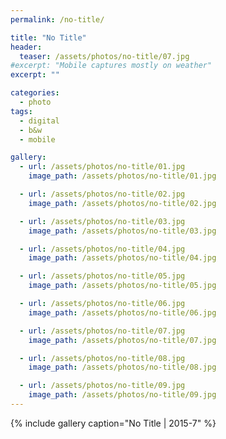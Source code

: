 ```yaml
---
permalink: /no-title/

title: "No Title"
header:
  teaser: /assets/photos/no-title/07.jpg
#excerpt: "Mobile captures mostly on weather"
excerpt: ""

categories:
  - photo
tags:
  - digital
  - b&w
  - mobile

gallery:
  - url: /assets/photos/no-title/01.jpg
    image_path: /assets/photos/no-title/01.jpg

  - url: /assets/photos/no-title/02.jpg
    image_path: /assets/photos/no-title/02.jpg

  - url: /assets/photos/no-title/03.jpg
    image_path: /assets/photos/no-title/03.jpg

  - url: /assets/photos/no-title/04.jpg
    image_path: /assets/photos/no-title/04.jpg

  - url: /assets/photos/no-title/05.jpg
    image_path: /assets/photos/no-title/05.jpg

  - url: /assets/photos/no-title/06.jpg
    image_path: /assets/photos/no-title/06.jpg

  - url: /assets/photos/no-title/07.jpg
    image_path: /assets/photos/no-title/07.jpg

  - url: /assets/photos/no-title/08.jpg
    image_path: /assets/photos/no-title/08.jpg

  - url: /assets/photos/no-title/09.jpg
    image_path: /assets/photos/no-title/09.jpg
---
```


{% include gallery caption="No Title \| 2015-7" %}
